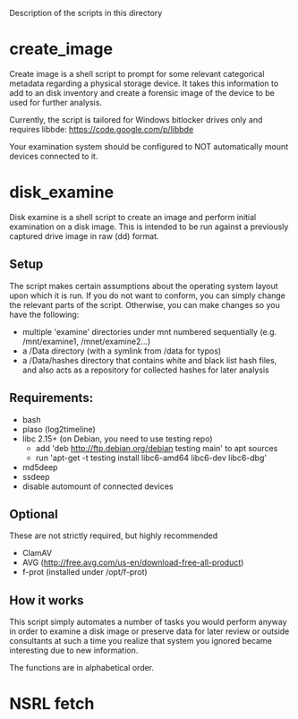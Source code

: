 Description of the scripts in this directory

create_image
============
Create image is a shell script to prompt for some relevant categorical metadata regarding a physical storage device.  It takes this information to add to an disk inventory and create a forensic image of the device to be used for further analysis.

Currently, the script is tailored for Windows bitlocker drives only and requires libbde:  https://code.google.com/p/libbde

Your examination system should be configured to NOT automatically mount devices connected to it.


disk_examine
============

Disk examine is a shell script to create an image and perform initial examination on a disk image.  This is intended to be run against a previously captured drive image in raw (dd) format.

Setup
-----
The script makes certain assumptions about the operating system layout upon which it is run.  If you do not want to conform, you can simply change the relevant parts of the script.  Otherwise, you can make changes so you have the following:

 - multiple 'examine' directories under mnt numbered sequentially (e.g. /mnt/examine1, /mnet/examine2...)
 - a /Data directory  (with a symlink from /data for typos)
 - a /Data/hashes directory that contains white and black list hash files, and also acts as a repository for collected hashes for later analysis

Requirements:
-------------
 - bash
 - plaso (log2timeline)
 - libc 2.15+ (on Debian, you need to use testing repo)
   - add 'deb http://ftp.debian.org/debian testing main' to apt sources
   - run 'apt-get -t testing install libc6-amd64 libc6-dev libc6-dbg'
 - md5deep
 - ssdeep
 - disable automount of connected devices

Optional
--------
These are not strictly required, but highly recommended
 - ClamAV
 - AVG (http://free.avg.com/us-en/download-free-all-product)
 - f-prot (installed under /opt/f-prot)


How it works
------------
This script simply automates a number of tasks you would perform anyway in order to examine a disk image or preserve data for later review or outside consultants at such a time you realize that system you ignored became interesting due to new information.

The functions are in alphabetical order.

NSRL fetch
==========
